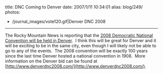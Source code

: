 title: DNC Coming to Denver
date: 2007/1/11 10:34:01
alias: blog/249/
photos:
- /journal_images/vote120.gif|Denver DNC 2008
---
The Rocky Mountain News is reporting that the [2008 Democratic National Convention will be held in Denver](http://www.rockymountainnews.com/drmn/local/article/0,1299,DRMN_15_5272524,00.html).  I think this will be great for Denver and it will be exciting to be in the same city, even though I will likely not be able to go to any of the events.  The 2008 convention will be exactly 100 years since the last time Denver hosted a national convention in 1908.  More information on the Denver bid can be found at [http://www.denverdnc2008.com/](http://www.denverdnc2008.com/).